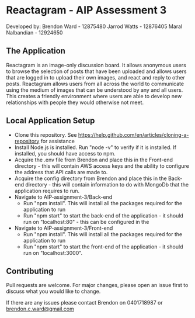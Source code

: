 # Reactagram - AIP Assessment 3 #
Developed by:
Brendon Ward - 12875480
Jarrod Watts - 12876405
Maral Nalbandian - 12924650

## The Application ##
Reactagram is an image-only discussion board. It allows anonymous users to browse the selection of posts that have been uploaded and allows users that are logged in to upload their own images, and react and reply to other posts. Reactagram allows users from all across the world to communicate using the medium of images that can be understood by any and all users. This creates a friendly environment where users are able to develop new relationships with people they would otherwise not meet.

## Local Application Setup ##
- Clone this repository. See https://help.github.com/en/articles/cloning-a-repository for assistance
- Install Node.js is installed. Run "node -v" to verify if it is installed. If installed, you should have access to npm.
- Acquire the .env file from Brendon and place this in the Front-end directory - this will contain AWS access keys and the ability to configure the address that API calls are made to.
- Acquire the config directory from Brendon and place this in the Back-end directory - this will contain information to do with MongoDb that the application requires to run.
- Navigate to AIP-assignment-3/Back-end
    - Run "npm install". This will install all the packages required for the application to run
    - Run "npm start" to start the back-end of the application - it should run on "localhost:80" - this can be configured in the 
- Navigate to AIP-assignment-3/Front-end
    - Run "npm install". This will install all the packages required for the application to run
    - Run "npm start" to start the front-end of the application - it should run on "localhost:3000".

## Contributing ##
Pull requests are welcome. For major changes, please open an issue first to discuss what you would like to change.

If there are any issues please contact Brendon on 0401718987 or brendon.c.ward@gmail.com